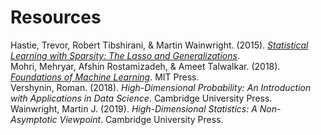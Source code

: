 # Resources

Hastie, Trevor, Robert Tibshirani, & Martin Wainwright. (2015). [_Statistical Learning with Sparsity: The Lasso and Generalizations_](https://web.stanford.edu/~hastie/StatLearnSparsity/).<br>
Mohri, Mehryar, Afshin Rostamizadeh, & Ameet Talwalkar. (2018). [_Foundations of Machine Learning_](https://cs.nyu.edu/~mohri/mlbook/). MIT Press.<br>
Vershynin, Roman. (2018). _High-Dimensional Probability: An Introduction with Applications in Data Science_. Cambridge University Press.<br>
Wainwright, Martin J. (2019). _High-Dimensional Statistics: A Non-Asymptotic Viewpoint_. Cambridge University Press.<br>
